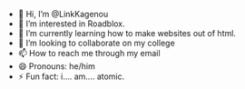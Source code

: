 - 👋 Hi, I’m @LinkKagenou
- 👀 I’m interested in Roadblox.
- 🌱 I’m currently learning how to make websites out of html.
- 💞️ I’m looking to collaborate on my college
- 📫 How to reach me through my email
- 😄 Pronouns: he/him
- ⚡ Fun fact: i.... am.... atomic.

<!---
LinkKagenou/LinkKagenou is a ✨ special ✨ repository because its `README.md` (this file) appears on your GitHub profile.
You can click the Preview link to take a look at your changes.
--->
